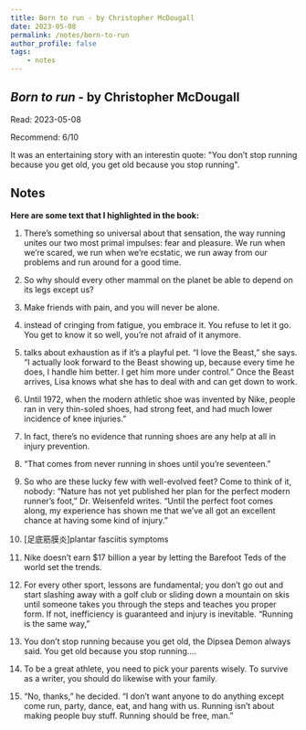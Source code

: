 ```yaml
---
title: Born to run - by Christopher McDougall
date: 2023-05-08
permalink: /notes/born-to-run
author_profile: false
tags:
    - notes
---
```


## *Born to run* - by Christopher McDougall

Read: 2023-05-08

Recommend: 6/10

It was an entertaining story with an interestin quote: "You don’t stop running because you get old, you get old because you stop running". 

## Notes

**Here are some text that I highlighted in the book:** 

1. There’s something so universal about that sensation, the way running unites our two most primal impulses: fear and pleasure. We run when we’re scared, we run when we’re ecstatic, we run away from our problems and run around for a good time.

1. So why should every other mammal on the planet be able to depend on its legs except us? 

1. Make friends with pain, and you will never be alone.

1. instead of cringing from fatigue, you embrace it. You refuse to let it go. You get to know it so well, you’re not afraid of it anymore.

1. talks about exhaustion as if it’s a playful pet. “I love the Beast,” she says. “I actually look forward to the Beast showing up, because every time he does, I handle him better. I get him more under control.” Once the Beast arrives, Lisa knows what she has to deal with and can get down to work. 

1. Until 1972, when the modern athletic shoe was invented by Nike, people ran in very thin-soled shoes, had strong feet, and had much lower incidence of knee injuries.”

1. In fact, there’s no evidence that running shoes are any help at all in injury prevention.

1. “That comes from never running in shoes until you’re seventeen.”

1. So who are these lucky few with well-evolved feet? Come to think of it, nobody: “Nature has not yet published her plan for the perfect modern runner’s foot,” Dr. Weisenfeld writes. “Until the perfect foot comes along, my experience has shown me that we’ve all got an excellent chance at having some kind of injury.”

1. [足底筋膜炎]plantar fasciitis symptoms

1. Nike doesn’t earn $17 billion a year by letting the Barefoot Teds of the world set the trends.

1. For every other sport, lessons are fundamental; you don’t go out and start slashing away with a golf club or sliding down a mountain on skis until someone takes you through the steps and teaches you proper form. If not, inefficiency is guaranteed and injury is inevitable. “Running is the same way,” 

1. You don’t stop running because you get old, the Dipsea Demon always said. You get old because you stop running….

1. To be a great athlete, you need to pick your parents wisely. To survive as a writer, you should do likewise with your family. 

1. “No, thanks,” he decided. “I don’t want anyone to do anything except come run, party, dance, eat, and hang with us. Running isn’t about making people buy stuff. Running should be free, man.”

